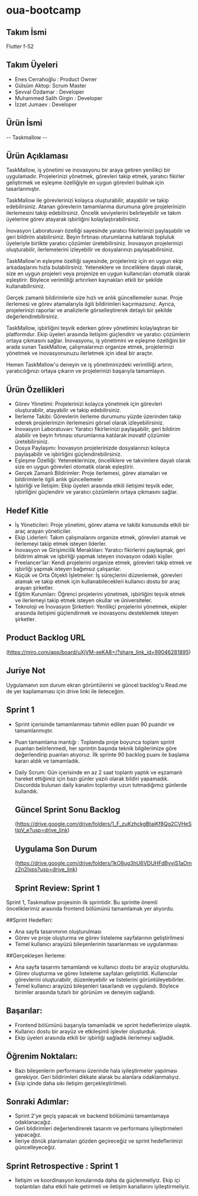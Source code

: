 # oua-bootcamp

## Takım İsmi 

Flutter f-52

## Takım Üyeleri

* Enes Cerrahoğlu : Product Owner
* Gülsüm Aktop: Scrum Master
* Şevval Özdamar : Developer
* Muhammed Salih Girgin : Developer
* İzzet Jumaev : Developer

## Ürün İsmi

  -- Taskmallow --
  
## Ürün Açıklaması

TaskMallow, iş yönetimi ve inovasyonu bir araya getiren yenilikçi bir uygulamadır. Projelerinizi yönetmek, görevleri takip etmek, yaratıcı fikirler geliştirmek ve eşleşme özelliğiyle en uygun görevleri bulmak için tasarlanmıştır.

TaskMallow ile görevlerinizi kolayca oluşturabilir, atayabilir ve takip edebilirsiniz. Atanan görevlerin tamamlanma durumuna göre projelerinizin ilerlemesini takip edebilirsiniz. Öncelik seviyelerini belirleyebilir ve takım üyelerine görev atayarak işbirliğini kolaylaştırabilirsiniz.

İnovasyon Laboratuvarı özelliği sayesinde yaratıcı fikirlerinizi paylaşabilir ve geri bildirim alabilirsiniz. Beyin fırtınası oturumlarına katılarak topluluk üyeleriyle birlikte yaratıcı çözümler üretebilirsiniz. İnovasyon projelerinizi oluşturabilir, ilerlemelerini izleyebilir ve dosyalarınızı paylaşabilirsiniz.

TaskMallow'ın eşleşme özelliği sayesinde, projeleriniz için en uygun ekip arkadaşlarını hızla bulabilirsiniz. Yeteneklere ve önceliklere dayalı olarak, size en uygun projeleri veya projenize en uygun kullanıcıları otomatik olarak eşleştirir. Böylece verimliliği artırırken kaynakları etkili bir şekilde kullanabilirsiniz.

Gerçek zamanlı bildirimlerle size hızlı ve anlık güncellemeler sunar. Proje ilerlemesi ve görev atamalarıyla ilgili bildirimleri kaçırmazsınız. Ayrıca, projelerinizi raporlar ve analizlerle görselleştirerek detaylı bir şekilde değerlendirebilirsiniz.

TaskMallow, işbirliğini teşvik ederken görev yönetimini kolaylaştıran bir platformdur. Ekip üyeleri arasında iletişimi güçlendirir ve yaratıcı çözümlerin ortaya çıkmasını sağlar. İnovasyonu, iş yönetimini ve eşleşme özelliğini bir arada sunan TaskMallow, çalışmalarınızı organize etmek, projelerinizi yönetmek ve inovasyonunuzu ilerletmek için ideal bir araçtır.

Hemen TaskMallow'u deneyin ve iş yönetiminizdeki verimliliği artırın, yaratıcılığınızı ortaya çıkarın ve projelerinizi başarıyla tamamlayın.

## Ürün Özellikleri

* Görev Yönetimi: Projelerinizi kolayca yönetmek için görevleri oluşturabilir, atayabilir ve takip edebilirsiniz.
* İlerleme Takibi: Görevlerin ilerleme durumunu yüzde üzerinden takip ederek projelerinizin ilerlemesini görsel olarak izleyebilirsiniz.
* İnovasyon Laboratuvarı: Yaratıcı fikirlerinizi paylaşabilir, geri bildirim alabilir ve beyin fırtınası oturumlarına katılarak inovatif çözümler üretebilirsiniz.
* Dosya Paylaşımı: İnovasyon projelerinizde dosyalarınızı kolayca paylaşabilir ve işbirliğini güçlendirebilirsiniz.
* Eşleşme Özelliği: Yeteneklerinize, önceliklere ve takvimlere dayalı olarak size en uygun görevleri otomatik olarak eşleştirir.
* Gerçek Zamanlı Bildirimler: Proje ilerlemesi, görev atamaları ve bildirimlerle ilgili anlık güncellemeler
* İşbirliği ve İletişim: Ekip üyeleri arasında etkili iletişimi teşvik eder, işbirliğini güçlendirir ve yaratıcı çözümlerin ortaya çıkmasını sağlar.

## Hedef Kitle

* İş Yöneticileri: Proje yönetimi, görev atama ve takibi konusunda etkili bir araç arayan yöneticiler.
* Ekip Liderleri: Takım çalışmalarını organize etmek, görevleri atamak ve ilerlemeyi takip etmek isteyen liderler.
* İnovasyon ve Girişimcilik Meraklıları: Yaratıcı fikirlerini paylaşmak, geri bildirim almak ve işbirliği yapmak isteyen inovasyon odaklı kişiler.
* Freelancer'lar: Kendi projelerini organize etmek, görevleri takip etmek ve işbirliği yapmak isteyen bağımsız çalışanlar.
* Küçük ve Orta Ölçekli İşletmeler: İş süreçlerini düzenlemek, görevleri atamak ve takip etmek için kullanabilecekleri kullanıcı dostu bir araç arayan şirketler.
* Eğitim Kurumları: Öğrenci projelerini yönetmek, işbirliğini teşvik etmek ve ilerlemeyi takip etmek isteyen okullar ve üniversiteler.
* Teknoloji ve İnovasyon Şirketleri: Yenilikçi projelerini yönetmek, ekipler arasında iletişimi güçlendirmek ve inovasyonu desteklemek isteyen şirketler.

## Product Backlog URL
(https://miro.com/app/board/uXjVM-xeKA8=/?share_link_id=99046281895)

## Juriye Not

Uygulamanın son durum ekran görüntülerini ve güncel backlog'u Read.me de yer kaplamaması için drive linki ile ileteceğim.

## Sprint 1

* Sprint içerisinde tamamlanması tahmin edilen puan 90 puandır ve tamamlanmıştır.
* Puan tamamlama mantığı : Toplamda proje boyunca toplam sprint puanları belirlenmedi, her sprintin başında teknik bilgilerimize göre değerlendirip puanları atıyoruz. İlk sprinte 90 backlog puanı ile başlama kararı aldık ve tamamladık.
* Daily Scrum: Gün içerisinde en az 2 saat toplantı yaptık ve eşzamanlı hareket ettiğimiz için bazı günler yazılı olarak bildiri yapamadık. Discordda bulunan daily kanalını toplantıyı uzun tutmadığımız günlerde kullandık.

  ## Güncel Sprint Sonu Backlog

  (https://drive.google.com/drive/folders/1_F_zuKzhckgBtaiKf8Qg2CVHeStipV_e?usp=drive_link)

  ## Uygulama Son Durum

  (https://drive.google.com/drive/folders/1kO8ug3hU6VDUHFdByvjS1aOmz2n2Ixps?usp=drive_link)

  ## Sprint Review: Sprint 1

Sprint 1, Taskmallow projesinin ilk sprintidir. Bu sprintte önemli önceliklerimiz arasında frontend bölümünü tamamlamak yer alıyordu. 

##Sprint Hedefleri:

* Ana sayfa tasarımının oluşturulması
* Görev ve proje oluşturma ve görev listeleme sayfalarının geliştirilmesi
* Temel kullanıcı arayüzü bileşenlerinin tasarlanması ve uygulanması

##Gerçekleşen İlerleme:

* Ana sayfa tasarımı tamamlandı ve kullanıcı dostu bir arayüz oluşturuldu.
* Görev oluşturma ve görev listeleme sayfaları geliştirildi. Kullanıcılar görevlerini oluşturabilir, düzenleyebilir ve listelerini görüntüleyebilirler.
* Temel kullanıcı arayüzü bileşenleri tasarlandı ve uygulandı. Böylece birimler arasında tutarlı bir görünüm ve deneyim sağlandı.

## Başarılar:

* Frontend bölümünü başarıyla tamamladık ve sprint hedeflerimize ulaştık.
* Kullanıcı dostu bir arayüz ve etkileşimli işlevler oluşturduk.
* Ekip üyeleri arasında etkili bir işbirliği sağladık ilerlemeyi sağladık.

## Öğrenim Noktaları:

* Bazı bileşenlerin performansı üzerinde hala iyileştirmeler yapılması gerekiyor. Geri bildirimleri dikkate alarak bu alanlara odaklanmalıyız.
* Ekip içinde daha sıkı iletişim gerçekleştirilmeli.

## Sonraki Adımlar:

* Sprint 2'ye geçiş yapacak ve backend bölümünü tamamlamaya odaklanacağız.
* Geri bildirimleri değerlendirerek tasarım ve performans iyileştirmeleri yapacağız.
* İleriye dönük planlamaları gözden geçireceğiz ve sprint hedeflerimizi güncelleyeceğiz.

## Sprint Retrospective : Sprint 1

* İletişim ve koordinasyon konularında daha da güçlenmeliyiz. Ekip içi toplantıları daha etkili hale getirmeli ve iletişim kanallarını iyileştirmeliyiz.


